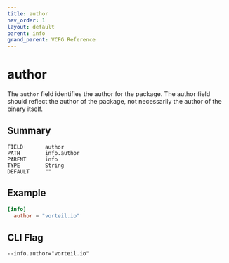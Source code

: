```yaml
---
title: author
nav_order: 1
layout: default
parent: info
grand_parent: VCFG Reference
---
```


# author

The `author` field identifies the author for the package. The author field should reflect the author of the package, not necessarily the author of the binary itself.

## Summary

```
FIELD       author
PATH        info.author
PARENT      info
TYPE        String
DEFAULT     ""
```

## Example

```toml
[info]
  author = "vorteil.io"
```

## CLI Flag

```
--info.author="vorteil.io"
```